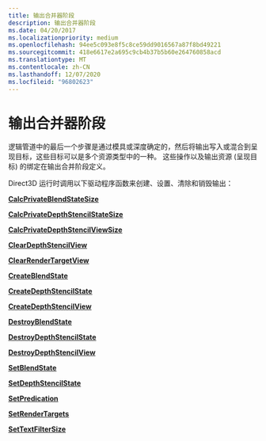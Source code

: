 ```yaml
---
title: 输出合并器阶段
description: 输出合并器阶段
ms.date: 04/20/2017
ms.localizationpriority: medium
ms.openlocfilehash: 94ee5c093e8f5c8ce59dd9016567a87f8bd49221
ms.sourcegitcommit: 418e6617e2a695c9cb4b37b5b60e264760858acd
ms.translationtype: MT
ms.contentlocale: zh-CN
ms.lasthandoff: 12/07/2020
ms.locfileid: "96802623"
---
```

# <a name="output-merger-stage"></a>输出合并器阶段


逻辑管道中的最后一个步骤是通过模具或深度确定的，然后将输出写入或混合到呈现目标，这些目标可以是多个资源类型中的一种。 这些操作以及输出资源 (呈现目标) 的绑定在输出合并阶段定义。

Direct3D 运行时调用以下驱动程序函数来创建、设置、清除和销毁输出：

[**CalcPrivateBlendStateSize**](/windows-hardware/drivers/ddi/d3d10umddi/nc-d3d10umddi-pfnd3d10ddi_calcprivateblendstatesize)

[**CalcPrivateDepthStencilStateSize**](/windows-hardware/drivers/ddi/d3d10umddi/nc-d3d10umddi-pfnd3d10ddi_calcprivatedepthstencilstatesize)

[**CalcPrivateDepthStencilViewSize**](/windows-hardware/drivers/ddi/d3d10umddi/nc-d3d10umddi-pfnd3d10ddi_calcprivatedepthstencilviewsize)

[**ClearDepthStencilView**](/windows-hardware/drivers/ddi/d3d10umddi/nc-d3d10umddi-pfnd3d10ddi_cleardepthstencilview)

[**ClearRenderTargetView**](/windows-hardware/drivers/ddi/d3d10umddi/nc-d3d10umddi-pfnd3d10ddi_clearrendertargetview)

[**CreateBlendState**](/windows-hardware/drivers/ddi/d3d10umddi/nc-d3d10umddi-pfnd3d10ddi_createblendstate)

[**CreateDepthStencilState**](/windows-hardware/drivers/ddi/d3d10umddi/nc-d3d10umddi-pfnd3d10ddi_createdepthstencilstate)

[**CreateDepthStencilView**](/windows-hardware/drivers/ddi/d3d10umddi/nc-d3d10umddi-pfnd3d10ddi_createdepthstencilview)

[**DestroyBlendState**](/windows-hardware/drivers/ddi/d3d10umddi/nc-d3d10umddi-pfnd3d10ddi_destroyblendstate)

[**DestroyDepthStencilState**](/windows-hardware/drivers/ddi/d3d10umddi/nc-d3d10umddi-pfnd3d10ddi_destroydepthstencilstate)

[**DestroyDepthStencilView**](/windows-hardware/drivers/ddi/d3d10umddi/nc-d3d10umddi-pfnd3d10ddi_destroydepthstencilview)

[**SetBlendState**](/windows-hardware/drivers/ddi/d3d10umddi/nc-d3d10umddi-pfnd3d10ddi_setblendstate)

[**SetDepthStencilState**](/windows-hardware/drivers/ddi/d3d10umddi/nc-d3d10umddi-pfnd3d10ddi_setdepthstencilstate)

[**SetPredication**](/windows-hardware/drivers/ddi/d3d10umddi/nc-d3d10umddi-pfnd3d10ddi_setpredication)

[**SetRenderTargets**](/windows-hardware/drivers/ddi/d3d10umddi/nc-d3d10umddi-pfnd3d10ddi_setrendertargets)

[**SetTextFilterSize**](/windows-hardware/drivers/ddi/d3d10umddi/nc-d3d10umddi-pfnd3d10ddi_settextfiltersize)

 

